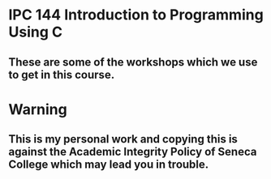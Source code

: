 # IPC 144 Introduction to Programming Using C

## These are some of the workshops which we use to get in this course.

# Warning

## This is my personal work and copying this is against the Academic Integrity Policy of Seneca College which may lead you in trouble.
